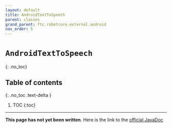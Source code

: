 ```yaml
---
layout: default
title: AndroidTextToSpeech
parent: classes
grand_parent: ftc.robotcore.external.android
nav_order: 5
---
```

# `AndroidTextToSpeech`
{: .no_toc}

## Table of contents
{: .no_toc .text-delta }

1. TOC
{:toc}
---
**This page has not yet been written**. Here is the link to the [official JavaDoc](https://ftctechnh.github.io/ftc_app/doc/javadoc/org/firstinspires/ftc/robotcore/external/android/AndroidTextToSpeech.html)
        